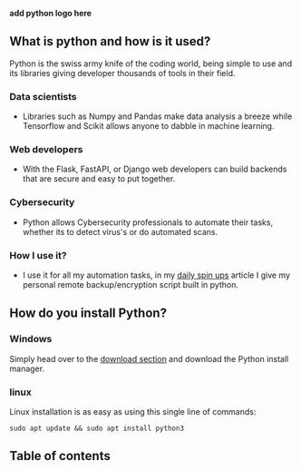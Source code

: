 **add python logo here**

## What is python and how is it used?

Python is the swiss army knife of the coding world, being simple to use and its libraries giving developer thousands of tools in their field. 

### Data scientists 

- Libraries such as Numpy and Pandas make data analysis a breeze while Tensorflow and Scikit allows anyone to dabble in machine learning.


### Web developers

- With the Flask, FastAPI, or Django web developers can build backends that are secure and easy to put together.


### Cybersecurity 

- Python allows Cybersecurity professionals to automate their tasks, whether its to detect virus's or do automated scans.


### How I use it?

- I use it for all my automation tasks, in my [daily spin ups](https://graham-space.pages.dev/p/my-daily-spin-ups-as-a-self-hoster/) article I give my personal remote backup/encryption script built in python.


## How do you install Python?

### Windows 

Simply head over to the [download section](https://www.python.org/downloads/) and download the Python install manager. 

### linux

Linux installation is as easy as using this single line of commands:

```
sudo apt update && sudo apt install python3
```


## Table of contents 